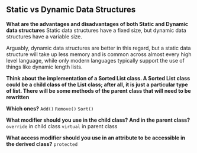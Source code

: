 ## Static vs Dynamic Data Structures
**What are the advantages and disadvantages of both Static and Dynamic data structures**
Static data structures have a fixed size, but dynamic data structures have a variable size.

Arguably, dynamic data structures are better in this regard, but a static data structure will take up less memory and is common across almost every high level language, while only modern languages typically support the use of things like dynamic length lists.


**Think about the implementation of a Sorted List class. A Sorted List class could be a child class of the List class; after all, it is just a particular type of list. There will be some methods of the parent class that will need to be rewritten**

**Which ones?**
`Add()`
`Remove()`
`Sort()`

**What modifier should you use in the child class? And in the parent class?**
`override` in child class
`virtual` in parent class

**What access modifier should you use in an attribute to be accessible in the derived class?**
`protected`

